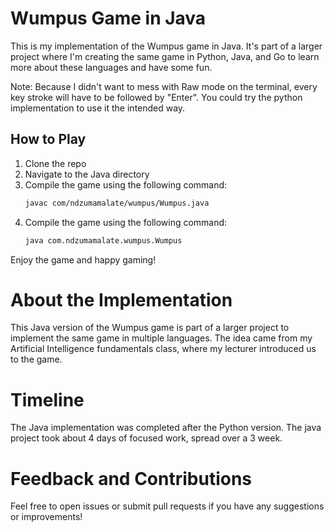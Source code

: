 # Wumpus Game in Java

This is my implementation of the Wumpus game in Java. It's part of a larger project where I'm creating the same game in Python, Java, and Go to learn more about these languages and have some fun.

Note: Because I didn't want to mess with Raw mode on the terminal, every key stroke will have to be followed by "Enter". You could try the python implementation to use it the intended way. 

## How to Play

1. Clone the repo
2. Navigate to the Java directory
3. Compile the game using the following command:
   ```bash
   javac com/ndzumamalate/wumpus/Wumpus.java
   
4. Compile the game using the following command:
   ```bash
   java com.ndzumamalate.wumpus.Wumpus

Enjoy the game and happy gaming!

# About the Implementation

This Java version of the Wumpus game is part of a larger project to implement the same game in multiple languages. The idea came from my Artificial Intelligence fundamentals class, where my lecturer introduced us to the game.

# Timeline

The Java implementation was completed after the Python version. The java project took about 4 days of focused work, spread over a 3 week.

# Feedback and Contributions

Feel free to open issues or submit pull requests if you have any suggestions or improvements!
